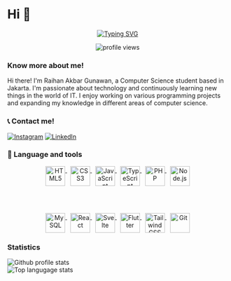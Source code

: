 # Hi 👋

<div align="center">

[![Typing SVG](https://readme-typing-svg.demolab.com?font=Fira+Code&pause=1000&color=0CDAF7&center=true&vCenter=true&width=435&lines=Computer+Science+Student)](https://git.io/typing-svg)

<img src="https://komarev.com/ghpvc/?username=samaele13&label=Profile%20views&color=0e75b6&style=flat" alt="profile views" />
</div>

### Know more about me!

<p>
Hi there! I'm Raihan Akbar Gunawan, a Computer Science student based in Jakarta. I'm passionate about technology and continuously learning new things in the world of IT. I enjoy working on various programming projects and expanding my knowledge in different areas of computer science.
</p>

### 📞 Contact me!

[![Instagram](https://img.shields.io/badge/Instagram-purple?style=flat-square&logo=instagram&logoColor=white)](https://www.instagram.com/rhankbrguw_/#)
[![LinkedIn](https://img.shields.io/badge/LinkedIn-blue?style=flat-square&logo=linkedin&logoColor=white)](https://www.linkedin.com/in/raihan-akbar-2b5820334/)

### 🧰 Language and tools

<div align="center">

  <!-- Row 1 -->
  <a href="https://developer.mozilla.org/en-US/docs/Web/HTML" target="_blank">
    <img alt="HTML5" width="45px" src="https://cdn.jsdelivr.net/gh/devicons/devicon/icons/html5/html5-plain.svg" style="vertical-align:top;">
  </a>
  &nbsp;
  <a href="https://developer.mozilla.org/en-US/docs/Web/CSS" target="_blank">
    <img alt="CSS3" width="45px" src="https://cdn.jsdelivr.net/gh/devicons/devicon/icons/css3/css3-plain.svg" style="vertical-align:top;">
  </a>
  &nbsp;
  <a href="https://developer.mozilla.org/en-US/docs/Web/JavaScript" target="_blank">
    <img alt="JavaScript" width="45px" src="https://cdn.jsdelivr.net/gh/devicons/devicon/icons/javascript/javascript-original.svg" style="vertical-align:top;">
  </a>
  &nbsp;
  <a href="https://www.typescriptlang.org/" target="_blank">
    <img alt="TypeScript" width="45px" src="https://cdn.jsdelivr.net/gh/devicons/devicon/icons/typescript/typescript-original.svg" style="vertical-align:top;">
  </a>
  &nbsp;
  <a href="https://www.php.net/" target="_blank">
    <img alt="PHP" width="45px" src="https://cdn.jsdelivr.net/gh/devicons/devicon/icons/php/php-original.svg" style="vertical-align:top;">
  </a>
  &nbsp;
  <a href="https://nodejs.org/" target="_blank">
    <img alt="Node.js" width="45px" src="https://cdn.jsdelivr.net/gh/devicons/devicon/icons/nodejs/nodejs-original.svg" style="vertical-align:top;">
  </a>

  <br><br>

  <!-- Row 2 -->
  <a href="https://www.mysql.com/" target="_blank">
    <img alt="MySQL" width="45px" src="https://cdn.jsdelivr.net/gh/devicons/devicon/icons/mysql/mysql-original.svg" style="vertical-align:top;">
  </a>
  &nbsp;
  <a href="https://reactjs.org/" target="_blank">
    <img alt="React" width="45px" src="https://cdn.jsdelivr.net/gh/devicons/devicon/icons/react/react-original.svg" style="vertical-align:top;">
  </a>
  &nbsp;
  <a href="https://svelte.dev/" target="_blank">
    <img alt="Svelte" width="45px" src="https://upload.wikimedia.org/wikipedia/commons/1/1b/Svelte_Logo.svg" style="vertical-align:top;">
  </a>
  &nbsp;
  <a href="https://flutter.dev/" target="_blank">
    <img alt="Flutter" width="45px" src="https://cdn.jsdelivr.net/gh/devicons/devicon/icons/flutter/flutter-original.svg" style="vertical-align:top;">
  </a>
  &nbsp;
  <a href="https://tailwindcss.com/" target="_blank">
    <img alt="Tailwind CSS" width="45px" src="https://www.vectorlogo.zone/logos/tailwindcss/tailwindcss-icon.svg" style="vertical-align:top;">
  </a>
  &nbsp;
  <a href="https://git-scm.com/" target="_blank">
    <img alt="Git" width="45px" src="https://cdn.jsdelivr.net/gh/devicons/devicon/icons/git/git-original.svg" style="vertical-align:top;">
  </a>

</div>

### Statistics

![Github profile stats](https://github-readme-stats.vercel.app/api?username=samaele13&show_icons=true&locale=en&theme=shades-of-purple)
<br />
![Top langugage stats](https://github-readme-stats.vercel.app/api/top-langs?username=samaele13&show_icons=true&locale=en&layout=compact&theme=shades-of-purple)
